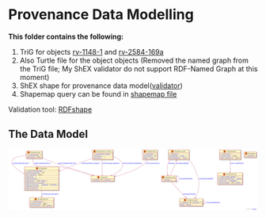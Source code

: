 # Provenance Data Modelling 

**This folder contains the following:**
<ol>
    <li> TriG for objects <a href="https://hdl.handle.net/20.500.11840/686332">rv-1148-1<a> and <a href="https://hdl.handle.net/20.500.11840/829286">rv-2584-169a<a> 
    <li> Also Turtle file for the object objects (Removed the named graph from the TriG file; My ShEX validator do not support RDF-Named Graph at this moment)
    <li> ShEX shape for provenance data model(<a href="validator.shex">validator<a>)
    <li> Shapemap query can be found in <a href="shapemap_query.txt">shapemap file<a>
</ol>

Validation tool: <a href="https://rdfshape.weso.es/shexValidate ">RDFshape<a>

## The Data Model

![Data Model Diagram](resource/visualization.svg)